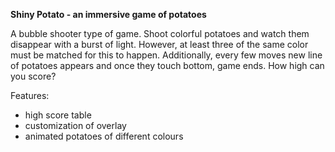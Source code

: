 **Shiny Potato - an immersive game of potatoes**

A bubble shooter type of game. Shoot colorful potatoes and watch them disappear with a burst of light. However, at least three of the same color must be matched for this to happen. Additionally, every few moves new line of potatoes appears and once they touch bottom, game ends. How high can you score?

Features:
- high score table
- customization of overlay
- animated potatoes of different colours
